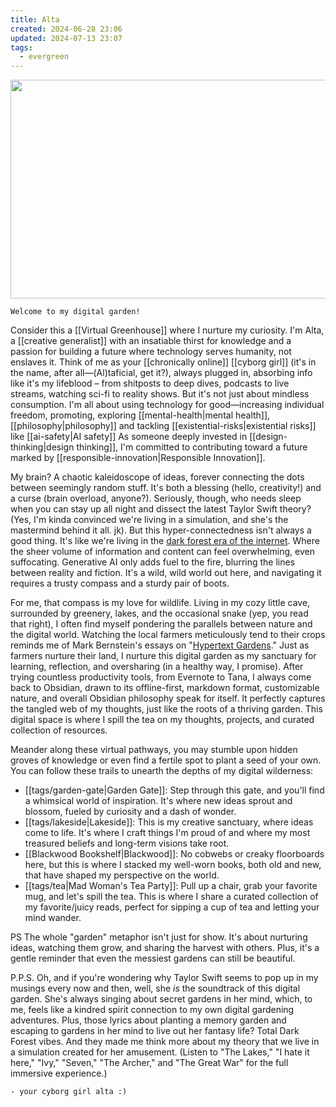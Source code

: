 ```yaml
---
title: Alta
created: 2024-06-28 23:06
updated: 2024-07-13 23:07
tags:
  - evergreen
---
```


<img src=".altabanner.svg" width="1200px" height="350px">

```poetry
Welcome to my digital garden!
```
Consider this a [[Virtual Greenhouse]] where I nurture my curiosity. I'm Alta, a [[creative generalist]] with an insatiable thirst for knowledge and a passion for building a future where technology serves humanity, not enslaves it. Think of me as your [[chronically online]] [[cyborg girl]] (it's in the name, after all—(Al)taficial, get it?), always plugged in, absorbing info like it's my lifeblood – from shitposts to deep dives, podcasts to live streams, watching sci-fi to reality shows. But it's not just about mindless consumption. I'm all about using technology for good—increasing individual freedom, promoting, exploring [[mental-health|mental health]], [[philosophy|philosophy]] and tackling [[existential-risks|existential risks]] like [[ai-safety|AI safety]] As someone deeply invested in [[design-thinking|design thinking]], I'm committed to contributing toward a future marked by [[responsible-innovation|Responsible Innovation]].

My brain? A chaotic kaleidoscope of ideas, forever connecting the dots between seemingly random stuff. It's both a blessing (hello, creativity!) and a curse (brain overload, anyone?). Seriously, though, who needs sleep when you can stay up all night and dissect the latest Taylor Swift theory? (Yes, I'm kinda convinced we're living in a simulation, and she's the mastermind behind it all. jk). But this hyper-connectedness isn't always a good thing. It's like we're living in the [dark forest era of the internet](https://maggieappleton.com/ai-dark-forest). Where the sheer volume of information and content can feel overwhelming, even suffocating. Generative AI only adds fuel to the fire, blurring the lines between reality and fiction. It's a wild, wild world out here, and navigating it requires a trusty compass and a sturdy pair of boots.

For me, that compass is my love for wildlife. Living in my cozy little cave, surrounded by greenery, lakes, and the occasional snake (yep, you read that right), I often find myself pondering the parallels between nature and the digital world. Watching the local farmers meticulously tend to their crops reminds me of Mark Bernstein's essays on "[Hypertext Gardens](https://www.eastgate.com/garden/Enter.html)." Just as farmers nurture their land, I nurture this digital garden as my sanctuary for learning, reflection, and oversharing (in a healthy way, I promise). After trying countless productivity tools, from Evernote to Tana, I always come back to Obsidian, drawn to its offline-first, markdown format, customizable nature, and overall Obsidian philosophy speak for itself. It perfectly captures the tangled web of my thoughts, just like the roots of a thriving garden. This digital space is where I spill the tea on my thoughts, projects, and curated collection of resources.

Meander along these virtual pathways, you may stumble upon hidden groves of knowledge or even find a fertile spot to plant a seed of your own. You can follow these trails to unearth the depths of my digital wilderness:

- [[tags/garden-gate|Garden Gate]]: Step through this gate, and you'll find a whimsical world of inspiration. It's where new ideas sprout and blossom, fueled by curiosity and a dash of wonder.
- [[tags/lakeside|Lakeside]]: This is my creative sanctuary, where ideas come to life. It's where I craft things I'm proud of and where my most treasured beliefs and long-term visions take root.
- [[Blackwood Bookshelf|Blackwood]]: No cobwebs or creaky floorboards here, but this is where I stacked my well-worn books, both old and new, that have shaped my perspective on the world.
- [[tags/tea|Mad Woman's Tea Party]]: Pull up a chair, grab your favorite mug, and let's spill the tea. This is where I share a curated collection of my favorite/juicy reads, perfect for sipping a cup of tea and letting your mind wander.

PS The whole "garden" metaphor isn't just for show. It's about nurturing ideas, watching them grow, and sharing the harvest with others. Plus, it's a gentle reminder that even the messiest gardens can still be beautiful.

P.P.S. Oh, and if you're wondering why Taylor Swift seems to pop up in my musings every now and then, well, she _is_ the soundtrack of this digital garden. She's always singing about secret gardens in her mind, which, to me, feels like a kindred spirit connection to my own digital gardening adventures. Plus, those lyrics about planting a memory garden and escaping to gardens in her mind to live out her fantasy life? Total Dark Forest vibes. And they made me think more about my theory that we live in a simulation created for her amusement. (Listen to "The Lakes," "I hate it here," "Ivy," "Seven," "The Archer," and "The Great War" for the full immersive experience.)

```poetry
- your cyborg girl alta :)
```

